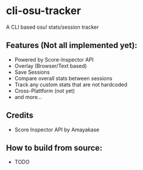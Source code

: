 # cli-osu-tracker
A CLI based osu! stats/session tracker

## Features (Not all implemented yet):
- Powered by Score-Inspector API
- Overlay (Browser/Text based)
- Save Sessions
- Compare overall stats between sessions
- Track any custom stats that are not hardcoded
- Cross-Plattform (not yet)
- and more...

## Credits
- Score Inspector API by Amayakase

## How to build from source:
- TODO
